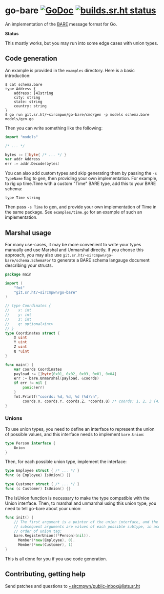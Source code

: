 # go-bare [![GoDoc](https://godoc.org/git.sr.ht/~sircmpwn/go-bare?status.svg)](https://godoc.org/git.sr.ht/~sircmpwn/go-bare) [![builds.sr.ht status](https://builds.sr.ht/~sircmpwn/go-bare.svg)](https://builds.sr.ht/~sircmpwn/go-bare?)

An implementation of the [BARE](https://baremessages.org) message format
for Go.

**Status**

This mostly works, but you may run into some edge cases with union types.

## Code generation

An example is provided in the `examples` directory. Here is a basic
introduction:

```
$ cat schema.bare
type Address {
	address: [4]string
	city: string
	state: string
	country: string
}
$ go run git.sr.ht/~sircmpwn/go-bare/cmd/gen -p models schema.bare models/gen.go
```

Then you can write something like the following:

```go
import "models"

/* ... */

bytes := []byte{ /* ... */ }
var addr Address
err := addr.Decode(bytes)
```

You can also add custom types and skip generating them by passing the `-s
TypeName` flag to gen, then providing your own implementation. For example, to
rig up time.Time with a custom "Time" BARE type, add this to your BARE schema:

```
type Time string
```

Then pass `-s Time` to gen, and provide your own implementation of Time in the
same package. See `examples/time.go` for an example of such an implementation.

## Marshal usage

For many use-cases, it may be more convenient to write your types manually and
use Marshal and Unmarshal directly. If you choose this approach, you may also
use `git.sr.ht/~sircmpwn/go-bare/schema.SchemaFor` to generate a BARE schema
langauge document describing your structs.

```go
package main

import (
    "fmt"
    "git.sr.ht/~sircmpwn/go-bare"
)

// type Coordinates {
//    x: int
//    y: int
//    z: int
//    q: optional<int>
// }
type Coordinates struct {
    X uint
    Y uint
    Z uint
    Q *uint
}

func main() {
    var coords Coordinates
    payload := []byte{0x01, 0x02, 0x03, 0x01, 0x04}
    err := bare.Unmarshal(payload, &coords)
    if err != nil {
        panic(err)
    }
    fmt.Printf("coords: %d, %d, %d (%d)\n",
        coords.X, coords.Y, coords.Z, *coords.Q) /* coords: 1, 2, 3 (4) */
}
```

### Unions

To use union types, you need to define an interface to represent the union of
possible values, and this interface needs to implement `bare.Union`:

```go
type Person interface {
	Union
}
```

Then, for each possible union type, implement the interface:

```go
type Employee struct { /* ... */ }
func (e Employee) IsUnion() {}

type Customer struct { /* ... */ }
func (c Customer) IsUnion() {}
```

The IsUnion function is necessary to make the type compatible with the Union
interface. Then, to marshal and unmarshal using this union type, you need to
tell go-bare about your union:

```go
func init() {
    // The first argument is a pointer of the union interface, and the
    // subsequent arguments are values of each possible subtype, in ascending
    // order of union tag:
    bare.RegisterUnion((*Person)(nil)).
      Member(*new(Employee), 0).
      Member(*new(Customer), 1)
}
```

This is all done for you if you use code generation.

## Contributing, getting help

Send patches and questions to
[~sircmpwn/public-inbox@lists.sr.ht](mailto:~sircmpwn/public-inbox@lists.sr.ht)
